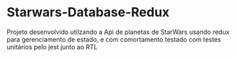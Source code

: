 # Starwars-Database-Redux
Projeto desenvolvido utilzando a Api de planetas de StarWars usando redux para gerenciamento de estado, e com comortamento testado com testes unitários pelo jest junto ao RTL
